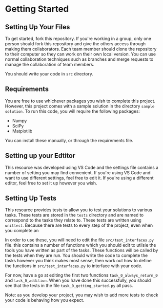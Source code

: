 # Getting Started

## Setting Up Your Files

To get started, fork this repository. If you're working in a group, only one person should fork this repository and give the others access through making them collaborators. Each team member should clone the repository to their computer so they can work on their own local version. You can use normal collaboration techniques such as branches and merge requests to manage the collaboration of team members.

You should write your code in ```src``` directory.

## Requirements

You are free to use whichever packages you wish to complete this project. However, this project comes with a sample solution in the directory ```sample solution```. To run this code, you will require the following packages:

* Numpy
* SciPy
* Matplotlib

You can install these manually, or through the requirements file.

## Setting up your Edtitor

This resource was developed using VS Code and the settings file contains a number of setting you may find convenient. If you're using VS Code and want to use different settings, feel free to edit it. If you're using a different editor, feel free to set it up however you wish.

## Setting Up Tests

This resource provides tests to allow you to test your solutions to various tasks. These tests are stored in the ```tests``` directory and are named to correspond to the tasks they relate to. These tests are written using ```unittest```. Because there are tests to every step of the project, even when you complete an 

In order to use these, you will need to edit the file ```src/test_interfaces.py``` file. this contains a number of functions which you should edit to utilsie the tools you have written as part of the tasks. These functions will be called by the tests when they are run. You should write the code to complete the tasks however you think makes most sense, then work out how to define the functions in ```src/test_interfaces.py``` to interface with your code.

For now, have a go at editing the first two functions ```task_0_always_return_0``` and ```task_0_addition```. When you have done this successfully, you should see that the tests in the file ```task_0_getting_started.py``` all pass.

Note: as you develop your project, you may wish to add more tests to check your code is behaving how you expect.
